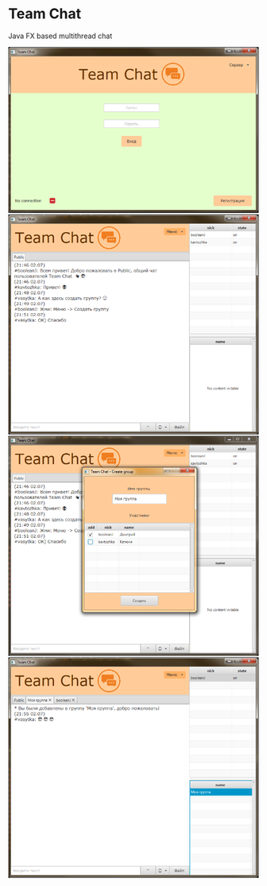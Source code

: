 # Team Chat
Java FX based multithread chat

![main](https://github.com/DmitryBelenov/team-chat/blob/master/tc_main.png)
![public](https://github.com/DmitryBelenov/team-chat/blob/master/tc_public.png)
![group](https://github.com/DmitryBelenov/team-chat/blob/master/tc_group.png)
![group+pvt](https://github.com/DmitryBelenov/team-chat/blob/master/tc_group+private.png)
